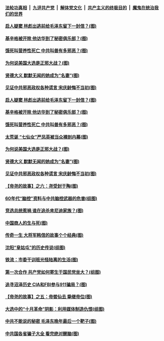####  [法轮功真相](../../../../basic/blob/master/README.md?t=11281831) &nbsp;|&nbsp; [九评共产党](../../../../9ping.md/blob/master/README.md?t=11281831) &nbsp;|&nbsp; [解体党文化](../../../../jtdwh.md/blob/master/README.md?t=11281831)  &nbsp;|&nbsp; [共产主义的终极目的](../../../../gczydzjmd.md/blob/master/README.md?t=11281831) &nbsp;|&nbsp; [魔鬼在统治我们的世界](../../../../mgztzwmdsj.md/blob/master/README.md?t=11281831) 

#### [启人疑窦 林彪出逃前给毛泽东留下一封信？(图)](../pages/p6/951875.md?t=11281831) 

#### [基辛格被开除 他访华到了秘密俱乐部？(图)](../pages/p6/954013.md?t=11281831) 

#### [饿死叫营养性死亡 中共叫兽有多邪恶？(图)](../pages/p6/953720.md?t=11281831) 

#### [为何说美国大选是正邪大战？(图)](../pages/p6/953627.md?t=11281831) 

#### [贤德大义 默默无闻的她成为“名妻”(图)](../pages/p6/952988.md?t=11281831) 

#### [见证中共邪恶政权各种谎言 宋庆龄悔不当初(图)](../pages/p6/904686.md?t=11281831) 

#### [启人疑窦 林彪出逃前给毛泽东留下一封信？(图)](../pages/p6/951875.md?t=11281831) 

#### [基辛格被开除 他访华到了秘密俱乐部？(图)](../pages/p6/954013.md?t=11281831) 

#### [饿死叫营养性死亡 中共叫兽有多邪恶？(图)](../pages/p6/953720.md?t=11281831) 

#### [太荒诞 “七仙女”严凤英被当众裸剖内幕(图)](../pages/p6/952957.md?t=11281831) 

#### [为何说美国大选是正邪大战？(图)](../pages/p6/953627.md?t=11281831) 

#### [贤德大义 默默无闻的她成为“名妻”(图)](../pages/p6/952988.md?t=11281831) 

#### [见证中共邪恶政权各种谎言 宋庆龄悔不当初(图)](../pages/p6/904686.md?t=11281831) 

#### [【帝尧的故事】之六：尧受封于陶(图)](../pages/p6/948929.md?t=11281831) 

#### [60年代“脑控”资料与中共脑控武器的危害(组图)](../pages/p6/953661.md?t=11281831) 

#### [竞选总统惹祸 谁在追杀肯尼迪家族？(图)](../pages/p6/953719.md?t=11281831) 

#### [中国商人的生与死(图)](../pages/p6/953485.md?t=11281831) 

#### [传奇一生 大将军韩信的故事个个经典(图)](../pages/p6/952315.md?t=11281831) 

#### [沈阳“皇姑屯”的历史传说(组图)](../pages/p6/953000.md?t=11281831) 

#### [铁流：市委干训班光怪陆离的生活(图)](../pages/p6/952291.md?t=11281831) 

#### [第一次合作 共产党如何寄生于国民党坐大？(组图)](../pages/p6/952987.md?t=11281831) 

#### [追寻沼泽历史 CIA和FBI参与911骗局？(图)](../pages/p6/953476.md?t=11281831) 

#### [【帝尧的故事】之五：帝喾仙去 挚继帝位(图)](../pages/p6/948871.md?t=11281831) 

#### [大选中的“十月革命”阴影：利用媒体制造仇恨(组图)](../pages/p6/953265.md?t=11281831) 

#### [中共不能说的秘密 毛泽东晚年最后一个靶子(图)](../pages/p6/952324.md?t=11281831) 

#### [中共国各省骗子大全 看完绝对醒脑(图)](../pages/p6/953317.md?t=11281831) 

